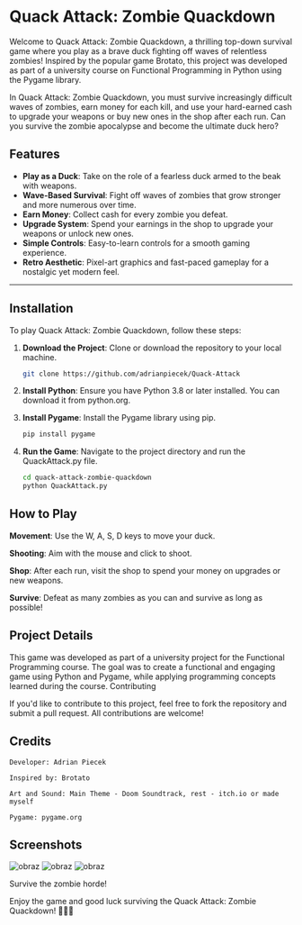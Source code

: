 # Quack Attack: Zombie Quackdown

Welcome to Quack Attack: Zombie Quackdown, a thrilling top-down survival game where you play as a brave duck fighting off waves of relentless zombies! Inspired by the popular game Brotato, this project was developed as part of a university course on Functional Programming in Python using the Pygame library.

In Quack Attack: Zombie Quackdown, you must survive increasingly difficult waves of zombies, earn money for each kill, and use your hard-earned cash to upgrade your weapons or buy new ones in the shop after each run. Can you survive the zombie apocalypse and become the ultimate duck hero?
## Features
- **Play as a Duck**: Take on the role of a fearless duck armed to the beak with weapons.
- **Wave-Based Survival**: Fight off waves of zombies that grow stronger and more numerous over time.
- **Earn Money**: Collect cash for every zombie you defeat.
- **Upgrade System**: Spend your earnings in the shop to upgrade your weapons or unlock new ones.
- **Simple Controls**: Easy-to-learn controls for a smooth gaming experience.
- **Retro Aesthetic**: Pixel-art graphics and fast-paced gameplay for a nostalgic yet modern feel.

---

## Installation

To play Quack Attack: Zombie Quackdown, follow these steps:


1. **Download the Project**: Clone or download the repository to your local machine.
   ```bash
   git clone https://github.com/adrianpiecek/Quack-Attack
   
2. **Install Python**: Ensure you have Python 3.8 or later installed. You can download it from python.org.

3. **Install Pygame**: Install the Pygame library using pip.
    ```bash
    pip install pygame

4. **Run the Game**: Navigate to the project directory and run the QuackAttack.py file.
    ```bash
    cd quack-attack-zombie-quackdown
    python QuackAttack.py

## How to Play

**Movement**: Use the W, A, S, D keys to move your duck.

**Shooting**: Aim with the mouse and click to shoot.

**Shop**: After each run, visit the shop to spend your money on upgrades or new weapons.

**Survive**: Defeat as many zombies as you can and survive as long as possible!

## Project Details

This game was developed as part of a university project for the Functional Programming course. The goal was to create a functional and engaging game using Python and Pygame, while applying programming concepts learned during the course.
Contributing

If you'd like to contribute to this project, feel free to fork the repository and submit a pull request. All contributions are welcome!

## Credits

    Developer: Adrian Piecek

    Inspired by: Brotato

    Art and Sound: Main Theme - Doom Soundtrack, rest - itch.io or made myself

    Pygame: pygame.org

## Screenshots

![obraz](https://github.com/user-attachments/assets/4fa314c3-1708-4057-8412-ec097c8b41b0)
![obraz](https://github.com/user-attachments/assets/fdbe4476-7d03-4bfc-9936-69ca27e9efb5)
![obraz](https://github.com/user-attachments/assets/3e7d685c-2df0-4869-a484-c9172d3858be)


Survive the zombie horde!

Enjoy the game and good luck surviving the Quack Attack: Zombie Quackdown! 🦆🧟‍♂️
